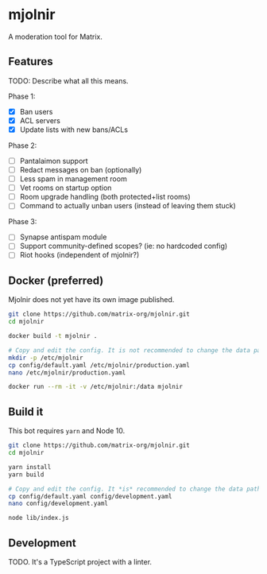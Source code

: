 # mjolnir

A moderation tool for Matrix.

## Features

TODO: Describe what all this means.

Phase 1:
* [x] Ban users
* [x] ACL servers
* [x] Update lists with new bans/ACLs

Phase 2:
* [ ] Pantalaimon support
* [ ] Redact messages on ban (optionally)
* [ ] Less spam in management room
* [ ] Vet rooms on startup option
* [ ] Room upgrade handling (both protected+list rooms)
* [ ] Command to actually unban users (instead of leaving them stuck)

Phase 3:
* [ ] Synapse antispam module
* [ ] Support community-defined scopes? (ie: no hardcoded config)
* [ ] Riot hooks (independent of mjolnir?)

## Docker (preferred)

Mjolnir does not yet have its own image published.

```bash
git clone https://github.com/matrix-org/mjolnir.git
cd mjolnir

docker build -t mjolnir .

# Copy and edit the config. It is not recommended to change the data path.
mkdir -p /etc/mjolnir
cp config/default.yaml /etc/mjolnir/production.yaml
nano /etc/mjolnir/production.yaml

docker run --rm -it -v /etc/mjolnir:/data mjolnir
```

## Build it

This bot requires `yarn` and Node 10.

```bash
git clone https://github.com/matrix-org/mjolnir.git
cd mjolnir

yarn install
yarn build

# Copy and edit the config. It *is* recommended to change the data path.
cp config/default.yaml config/development.yaml
nano config/development.yaml

node lib/index.js
```

## Development

TODO. It's a TypeScript project with a linter.
